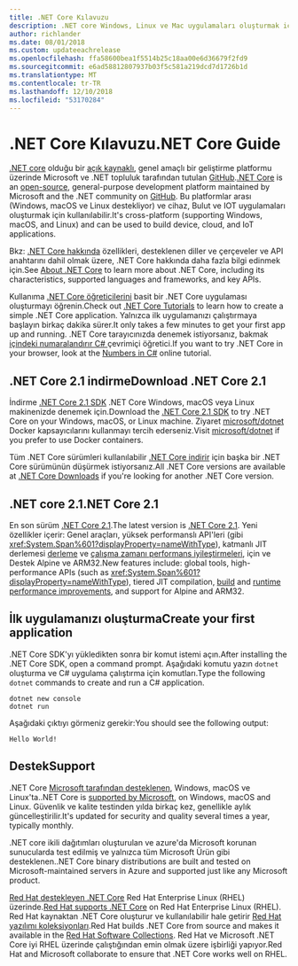 ```yaml
---
title: .NET Core Kılavuzu
description: .NET core Windows, Linux ve Mac uygulamaları oluşturmak için .NET, modüler, yüksek performanslı bir uygulama olan. Başlamak için .NET Core hakkında bilgi edinin.
author: richlander
ms.date: 08/01/2018
ms.custom: updateeachrelease
ms.openlocfilehash: ffa58600bea1f5514b25c18aa00e6d36679f2fd9
ms.sourcegitcommit: e6ad58812807937b03f5c581a219dcd7d1726b1d
ms.translationtype: MT
ms.contentlocale: tr-TR
ms.lasthandoff: 12/10/2018
ms.locfileid: "53170284"
---
```

# <a name="net-core-guide"></a><span data-ttu-id="3fd11-104">.NET Core Kılavuzu</span><span class="sxs-lookup"><span data-stu-id="3fd11-104">.NET Core Guide</span></span>

<span data-ttu-id="3fd11-105">[.NET core](about.md) olduğu bir [açık kaynaklı](https://github.com/dotnet/coreclr/blob/master/LICENSE.TXT), genel amaçlı bir geliştirme platformu üzerinde Microsoft ve .NET topluluk tarafından tutulan [GitHub](https://github.com/dotnet/core).</span><span class="sxs-lookup"><span data-stu-id="3fd11-105">[.NET Core](about.md) is an [open-source](https://github.com/dotnet/coreclr/blob/master/LICENSE.TXT), general-purpose development platform maintained by Microsoft and the .NET community on [GitHub](https://github.com/dotnet/core).</span></span> <span data-ttu-id="3fd11-106">Bu platformlar arası (Windows, macOS ve Linux destekliyor) ve cihaz, Bulut ve IOT uygulamaları oluşturmak için kullanılabilir.</span><span class="sxs-lookup"><span data-stu-id="3fd11-106">It's cross-platform (supporting Windows, macOS, and Linux) and can be used to build device, cloud, and IoT applications.</span></span>

<span data-ttu-id="3fd11-107">Bkz: [.NET Core hakkında](about.md) özellikleri, desteklenen diller ve çerçeveler ve API anahtarını dahil olmak üzere, .NET Core hakkında daha fazla bilgi edinmek için.</span><span class="sxs-lookup"><span data-stu-id="3fd11-107">See [About .NET Core](about.md) to learn more about .NET Core, including its characteristics, supported languages and frameworks, and key APIs.</span></span>

<span data-ttu-id="3fd11-108">Kullanıma [.NET Core öğreticilerini](tutorials/index.md) basit bir .NET Core uygulaması oluşturmayı öğrenin.</span><span class="sxs-lookup"><span data-stu-id="3fd11-108">Check out [.NET Core Tutorials](tutorials/index.md) to learn how to create a simple .NET Core application.</span></span> <span data-ttu-id="3fd11-109">Yalnızca ilk uygulamanızı çalıştırmaya başlayın birkaç dakika sürer.</span><span class="sxs-lookup"><span data-stu-id="3fd11-109">It only takes a few minutes to get your first app up and running.</span></span> <span data-ttu-id="3fd11-110">.NET Core tarayıcınızda denemek istiyorsanız, bakmak [içindeki numaralandırır C# ](../csharp/tutorials/intro-to-csharp/numbers-in-csharp.yml) çevrimiçi öğretici.</span><span class="sxs-lookup"><span data-stu-id="3fd11-110">If you want to try .NET Core in your browser, look at the [Numbers in C#](../csharp/tutorials/intro-to-csharp/numbers-in-csharp.yml) online tutorial.</span></span>

## <a name="download-net-core-21"></a><span data-ttu-id="3fd11-111">.NET Core 2.1 indirme</span><span class="sxs-lookup"><span data-stu-id="3fd11-111">Download .NET Core 2.1</span></span>

<span data-ttu-id="3fd11-112">İndirme [.NET Core 2.1 SDK](https://www.microsoft.com/net/download) .NET Core Windows, macOS veya Linux makinenizde denemek için.</span><span class="sxs-lookup"><span data-stu-id="3fd11-112">Download the [.NET Core  2.1 SDK](https://www.microsoft.com/net/download) to try .NET Core on your Windows, macOS, or Linux machine.</span></span> <span data-ttu-id="3fd11-113">Ziyaret [microsoft/dotnet](https://hub.docker.com/r/microsoft/dotnet/) Docker kapsayıcılarını kullanmayı tercih ederseniz.</span><span class="sxs-lookup"><span data-stu-id="3fd11-113">Visit [microsoft/dotnet](https://hub.docker.com/r/microsoft/dotnet/) if you prefer to use Docker containers.</span></span>

<span data-ttu-id="3fd11-114">Tüm .NET Core sürümleri kullanılabilir [.NET Core indirir](https://www.microsoft.com/net/download/archives) için başka bir .NET Core sürümünün düşürmek istiyorsanız.</span><span class="sxs-lookup"><span data-stu-id="3fd11-114">All .NET Core versions are available at [.NET Core Downloads](https://www.microsoft.com/net/download/archives) if you're looking for another .NET Core version.</span></span>

## <a name="net-core-21"></a><span data-ttu-id="3fd11-115">.NET core 2.1</span><span class="sxs-lookup"><span data-stu-id="3fd11-115">.NET Core 2.1</span></span>

<span data-ttu-id="3fd11-116">En son sürüm [.NET Core 2.1](whats-new/dotnet-core-2-1.md).</span><span class="sxs-lookup"><span data-stu-id="3fd11-116">The latest version is [.NET Core 2.1](whats-new/dotnet-core-2-1.md).</span></span> <span data-ttu-id="3fd11-117">Yeni özellikler içerir: Genel araçları, yüksek performanslı API'leri (gibi <xref:System.Span%601?displayProperty=nameWithType>), katmanlı JIT derlemesi [derleme](https://blogs.msdn.microsoft.com/dotnet/2018/05/30/announcing-net-core-2-1/) ve [çalışma zamanı performans iyileştirmeleri](https://blogs.msdn.microsoft.com/dotnet/2018/04/18/performance-improvements-in-net-core-2-1/), için ve Destek Alpine ve ARM32.</span><span class="sxs-lookup"><span data-stu-id="3fd11-117">New features include: global tools, high-performance APIs (such as <xref:System.Span%601?displayProperty=nameWithType>), tiered JIT compilation, [build](https://blogs.msdn.microsoft.com/dotnet/2018/05/30/announcing-net-core-2-1/) and [runtime performance improvements](https://blogs.msdn.microsoft.com/dotnet/2018/04/18/performance-improvements-in-net-core-2-1/), and support for Alpine and ARM32.</span></span>

## <a name="create-your-first-application"></a><span data-ttu-id="3fd11-118">İlk uygulamanızı oluşturma</span><span class="sxs-lookup"><span data-stu-id="3fd11-118">Create your first application</span></span>

<span data-ttu-id="3fd11-119">.NET Core SDK'yı yükledikten sonra bir komut istemi açın.</span><span class="sxs-lookup"><span data-stu-id="3fd11-119">After installing the .NET Core SDK, open a command prompt.</span></span> <span data-ttu-id="3fd11-120">Aşağıdaki komutu yazın `dotnet` oluşturma ve C# uygulama çalıştırma için komutları.</span><span class="sxs-lookup"><span data-stu-id="3fd11-120">Type the following `dotnet` commands to create and run a C# application.</span></span>

```console
dotnet new console
dotnet run
```

<span data-ttu-id="3fd11-121">Aşağıdaki çıktıyı görmeniz gerekir:</span><span class="sxs-lookup"><span data-stu-id="3fd11-121">You should see the following output:</span></span>

```console
Hello World!
```

## <a name="support"></a><span data-ttu-id="3fd11-122">Destek</span><span class="sxs-lookup"><span data-stu-id="3fd11-122">Support</span></span>

<span data-ttu-id="3fd11-123">.NET Core [Microsoft tarafından desteklenen](https://www.microsoft.com/net/support/policy), Windows, macOS ve Linux'ta.</span><span class="sxs-lookup"><span data-stu-id="3fd11-123">.NET Core is [supported by Microsoft](https://www.microsoft.com/net/support/policy), on Windows, macOS and Linux.</span></span> <span data-ttu-id="3fd11-124">Güvenlik ve kalite testinden yılda birkaç kez, genellikle aylık güncelleştirilir.</span><span class="sxs-lookup"><span data-stu-id="3fd11-124">It's updated for security and quality several times a year, typically monthly.</span></span>

<span data-ttu-id="3fd11-125">.NET core ikili dağıtımları oluşturulan ve azure'da Microsoft korunan sunucularda test edilmiş ve yalnızca tüm Microsoft Ürün gibi desteklenen.</span><span class="sxs-lookup"><span data-stu-id="3fd11-125">.NET Core binary distributions are built and tested on Microsoft-maintained servers in Azure and supported just like any Microsoft product.</span></span>

<span data-ttu-id="3fd11-126">[Red Hat destekleyen .NET Core](http://redhatloves.net/) Red Hat Enterprise Linux (RHEL) üzerinde.</span><span class="sxs-lookup"><span data-stu-id="3fd11-126">[Red Hat supports .NET Core](http://redhatloves.net/) on Red Hat Enterprise Linux (RHEL).</span></span> <span data-ttu-id="3fd11-127">Red Hat kaynaktan .NET Core oluşturur ve kullanılabilir hale getirir [Red Hat yazılımı koleksiyonları](https://developers.redhat.com/products/softwarecollections/overview/).</span><span class="sxs-lookup"><span data-stu-id="3fd11-127">Red Hat builds .NET Core from source and makes it available in the [Red Hat Software Collections](https://developers.redhat.com/products/softwarecollections/overview/).</span></span> <span data-ttu-id="3fd11-128">Red Hat ve Microsoft .NET Core iyi RHEL üzerinde çalıştığından emin olmak üzere işbirliği yapıyor.</span><span class="sxs-lookup"><span data-stu-id="3fd11-128">Red Hat and Microsoft collaborate to ensure that .NET Core works well on RHEL.</span></span>
